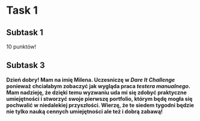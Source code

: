 # Task 1
## Subtask 1
10 punktów!
## Subtask 3
**Dzień dobry! Mam na imię Milena. Uczesniczę w *Dare It Challenge* ponieważ chciałabym zobaczyć jak wygląda praca *testera manualnego*. Mam nadzieję, że dzięki temu wyzwaniu uda mi się zdobyć praktyczne umiejętności i stworzyć swoje pierwszę portfolio, którym będę mogła się pochwalić w niedalekiej przyszłości. Wierzę, że te siedem tygodni będzie nie tylko nauką cennych umiejętności ale też i dobrą zabawą!**
